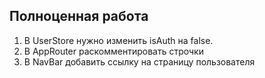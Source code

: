 ## Полноценная работа
1. В UserStore нужно изменить isAuth на false.
2. В AppRouter раскомментировать строчки
3. В NavBar добавить ссылку на страницу пользователя
